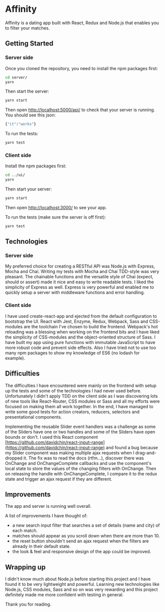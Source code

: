 # Affinity
Affinity is a dating app built with React, Redux and Node.js that enables you to filter your matches.

## Getting Started

### Server side

Once you cloned the repository, you need to install the npm packages first:
```sh
cd server/
yarn
```

Then start the server:
```sh
yarn start
```

Then open [http://localhost:5000/api/](http://localhost:5000/api/) to check that your server is running. You should see this json:
```sh
{"it":"works"}
```

To run the tests:
```sh
yarn test
```

### Client side

Install the npm packages first:
```sh
cd ../ui/
yarn
```

Then start your server:
```sh
yarn start
```

Then open [http://localhost:3000/](http://localhost:3000/) to see your app.

To run the tests (make sure the server is off first): 
```sh
yarn test
```

## Technologies

### Server side

My preferred choice for creating a RESTful API was Node.js with Express, Mocha and Chai. Writing my tests with Mocha and Chai TDD-style was very pleasant. The chainable functions and the versatile style of Chai (expect, should or assert) made it nice and easy to write readable tests. I liked the simplicity of Express as well. Express is very powerful and enabled me to quickly setup a server with middleware functions and error handling. 

### Client side

I have used create-react-app and ejected from the default configuration to bootstrap the UI. React with Jest, Enzyme, Redux, Webpack, Sass and CSS-modules are the toolchain I've chosen to build the frontend. Webpack's hot reloading was a blessing when working on the frontend bits and I have liked the simplicity of CSS-modules and the object-oriented structure of Sass. I have built my app using pure functions with immutable JavaScript to have more robust code and prevent side effects. Also I have tried not to use too many npm packages to show my knowledge of ES6 (no lodash for example).

## Difficulties

The difficulties I have encountered were mainly on the frontend with setup up the tests and some of the technologies I had never used before. Unfortunately I didn't apply TDD on the client side as I was discovering lots of new tools like React-Router, CSS modules or Sass and all my efforts were focused on making them all work together. In the end, I have managed to write some good tests for action creators, reducers, selectors and presentational components.

Implementing the reusable Slider event handlers was a challenge as some of the Sliders have one or two handles and some of the Sliders have open bounds or don't. I used this React component [https://github.com/davidchin/react-input-range](https://github.com/davidchin/react-input-range) and found a bug because my Slider component was making multiple ajax requests when I drag-and-dropped it. The fix was to read the docs (rtfm...), discover there was OnChange and OnChangeComplete callbacks and use the component's local state to store the values of the changing filters with OnChange. Then on releasing the handle with OnChangeComplete, I compare it to the redux state and trigger an ajax request if they are different.

## Improvements

The app and server is running well overall.

A list of improvements I have thought of:
- a new search input filter that searches a set of details (name and city) of each match.
- matches should appear as you scroll down when there are more than 10.
- the reset button shouldn't send an ajax request when the filters are already in their default state.
- the look & feel and responsive design of the app could be improved.

## Wrapping up

I didn't know much about Node.js before starting this project and I have found it to be very lightweight and powerful. Learning new technologies like Node.js, CSS modules, Sass and so on was very rewarding and this project definitely made me more confident with testing in general.

Thank you for reading.